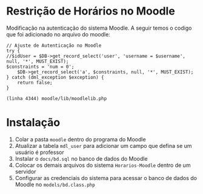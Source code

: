 # Restrição de Horários no Moodle

Modificação na autenticação do sistema Moodle. A seguir temos o codigo que foi adicionado no arquivo do moodle:

```
// Ajuste de Autenticação no Moodle
try {
//$idUser = $DB->get_record_select('user', 'username = $username', null, '*', MUST_EXIST);
$constraints = 'num = 0';
    $DB->get_record_select('a', $constraints, null, '*', MUST_EXIST);
} catch (dml_exception $exception) {
    return false;
}
```
```
(linha 4344) moodle/lib/moodlelib.php
```
 # Instalação
 
 1. Colar a pasta `moodle` dentro do programa do Moodle
 2. Atualizar a tabela `mdl_user` para adicionar um campo que defina se um usuário é professor
 3. Instalar o `docs/bd.sql` no banco de dados do Moodle
 4. Colocar os demais arquivos do sistema `Horarios-Moodle` dentro de um servidor
 5. Configurar as credenciais do sistema para acessar o banco de dados do Moodle no `models/bd.class.php`
